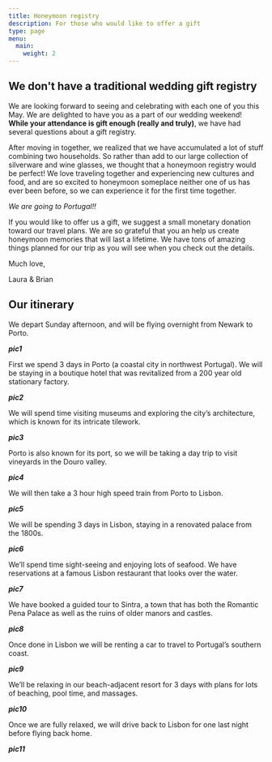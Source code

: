 ```yaml
---
title: Honeymoon registry
description: For those who would like to offer a gift
type: page
menu:
  main:
    weight: 2
---
```


## We don't have a traditional wedding gift registry

We are looking forward to seeing and celebrating with each one of you this May. We are delighted to have you as a part of our wedding weekend! **While your attendance is gift enough (really and truly)**, we have had several questions about a gift registry. 

After moving in together, we realized that we have accumulated a lot of stuff combining two households. So rather than add to our large collection of silverware and wine glasses, we thought that a honeymoon registry would be perfect! We love traveling together and experiencing new cultures and food, and are so excited to honeymoon someplace neither one of us has ever been before, so we can experience it for the first time together.

_We are going to Portugal!!_

If you would like to offer us a gift, we suggest a small monetary donation toward our travel plans. We are so grateful that you an help us create honeymoon memories that will last a lifetime. We have tons of amazing things planned for our trip as you will see when you check out the details. 

Much love,

Laura & Brian

## Our itinerary 

We depart Sunday afternoon, and will be flying overnight from Newark to Porto. 

__*pic1*__

First we spend 3 days in Porto (a coastal city in northwest Portugal). We will be staying in a boutique hotel that was revitalized from a 200 year old stationary factory.

__*pic2*__

We will spend time visiting museums and exploring the city’s architecture, which is known for its intricate tilework. 

__*pic3*__

Porto is also known for its port, so we will be taking a day trip to visit vineyards in the Douro valley.

__*pic4*__

We will then take a 3 hour high speed train from Porto to Lisbon. 

__*pic5*__

We will be spending 3 days in Lisbon, staying in a renovated palace from the 1800s. 

__*pic6*__

We’ll spend time sight-seeing and enjoying lots of seafood. We have reservations at a famous Lisbon restaurant that looks over the water.

__*pic7*__

We have booked a guided tour to Sintra, a town that has both the Romantic Pena Palace as well as the ruins of older manors and castles. 

__*pic8*__

Once done in Lisbon we will be renting a car to travel to Portugal’s southern coast.

__*pic9*__

We’ll be relaxing in our beach-adjacent resort for 3 days with plans for lots of beaching, pool time, and massages.

__*pic10*__

Once we are fully relaxed, we will drive back to Lisbon for one last night before flying back home. 
 
__*pic11*__
